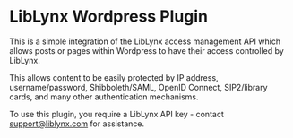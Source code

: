 # LibLynx Wordpress Plugin

This is a simple integration of the LibLynx access management API which allows posts or pages within
Wordpress to have their access controlled by LibLynx. 

This allows content to be easily protected by IP address, username/password, Shibboleth/SAML,
OpenID Connect, SIP2/library cards, and many other authentication mechanisms.

To use this plugin, you require a LibLynx API key - contact support@liblynx.com for assistance.



